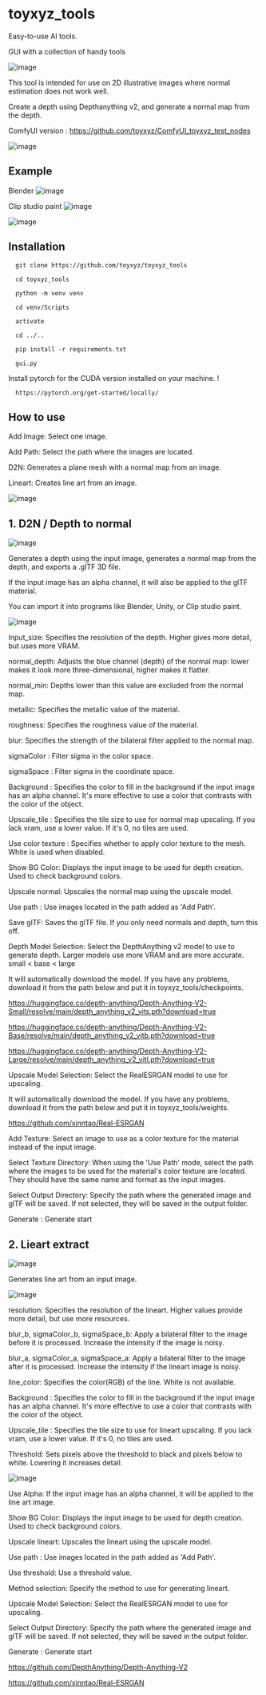 # toyxyz_tools
Easy-to-use AI tools. 

GUI with a collection of handy tools

![image](https://github.com/user-attachments/assets/067aba55-1ab1-4772-b909-9055cb2d7bb1)

This tool is intended for use on 2D illustrative images where normal estimation does not work well. 

Create a depth using Depthanything v2, and generate a normal map from the depth. 

ComfyUI version : https://github.com/toyxyz/ComfyUI_toyxyz_test_nodes

![image](https://github.com/user-attachments/assets/1b7f2ae4-f32a-4c06-882b-99c16bde8ccc)

## Example

Blender
![image](https://github.com/user-attachments/assets/d1e62c7f-408c-46ae-ae2f-3b6b22c7660f)

Clip studio paint
![image](https://github.com/user-attachments/assets/f1f92da0-f18f-43a4-b45c-643437c88684)

![image](https://github.com/user-attachments/assets/bdd04a01-1d7d-4499-968f-0c952d71fb55)


## Installation

```
  git clone https://github.com/toyxyz/toyxyz_tools

  cd toyxyz_tools

  python -m venv venv

  cd venv/Scripts

  activate

  cd ../..

  pip install -r requirements.txt

  gui.py
```

  Install pytorch for the CUDA version installed on your machine. !
```
  https://pytorch.org/get-started/locally/
```
## How to use
  
  Add Image: Select one image. 

  Add Path: Select the path where the images are located. 

  D2N: Generates a plane mesh with a normal map from an image.  

  Lineart: Creates line art from an image. 

![image](https://github.com/user-attachments/assets/63bf5813-5911-44f3-951e-2640ba46371e)


## 1. D2N / Depth to normal 

  ![image](https://github.com/user-attachments/assets/7c8d95bd-28df-4e88-aa8a-484e20c760bf)
  
  Generates a depth using the input image, generates a normal map from the depth, and exports a .gITF 3D file. 

  If the input image has an alpha channel, it will also be applied to the glTF material. 

  You can import it into programs like Blender, Unity, or Clip studio paint. 

  ![image](https://github.com/user-attachments/assets/c09153ee-f805-4a68-a6bb-e6f165f6ef3d)

  Input_size: Specifies the resolution of the depth. Higher gives more detail, but uses more VRAM. 

  normal_depth: Adjusts the blue channel (depth) of the normal map: lower makes it look more three-dimensional, higher makes it flatter. 

  normal_min: Depths lower than this value are excluded from the normal map. 

  metallic: Specifies the metallic value of the material. 

  roughness: Specifies the roughness value of the material. 

  blur: Specifies the strength of the bilateral filter applied to the normal map. 

  sigmaColor :	Filter sigma in the color space.

  sigmaSpace :	Filter sigma in the coordinate space.

  Background : Specifies the color to fill in the background if the input image has an alpha channel. It's more effective to use a color that contrasts with the color of the object.  

  Upscale_tile : Specifies the tile size to use for normal map upscaling. If you lack vram, use a lower value. If it's 0, no tiles are used.

  Use color texture : Specifies whether to apply color texture to the mesh. White is used when disabled.

  Show BG Color: Displays the input image to be used for depth creation. Used to check background colors.

  Upscale normal: Upscales the normal map using the upscale model.

  Use path : Use images located in the path added as 'Add Path'.

  Save glTF: Saves the glTF file. If you only need normals and depth, turn this off. 

  Depth Model Selection: Select the DepthAnything v2 model to use to generate depth. Larger models use more VRAM and are more accurate. small < base < large

  It will automatically download the model. If you have any problems, download it from the path below and put it in toyxyz_tools/checkpoints. 

  https://huggingface.co/depth-anything/Depth-Anything-V2-Small/resolve/main/depth_anything_v2_vits.pth?download=true
  
  https://huggingface.co/depth-anything/Depth-Anything-V2-Base/resolve/main/depth_anything_v2_vitb.pth?download=true
  
  https://huggingface.co/depth-anything/Depth-Anything-V2-Large/resolve/main/depth_anything_v2_vitl.pth?download=true

  Upscale Model Selection: Select the RealESRGAN model to use for upscaling. 

  It will automatically download the model. If you have any problems, download it from the path below and put it in toyxyz_tools/weights. 

  https://github.com/xinntao/Real-ESRGAN

  Add Texture: Select an image to use as a color texture for the material instead of the input image. 

  Select Texture Directory: When using the 'Use Path' mode, select the path where the images to be used for the material's color texture are located. They should have the same name and format as the input images. 

  Select Output Directory: Specify the path where the generated image and glTF will be saved. If not selected, they will be saved in the output folder. 

  Generate : Generate start


## 2. Lieart extract

 ![image](https://github.com/user-attachments/assets/e9f199f1-a78c-431a-8fcf-ede51aed97d7)

  Generates line art from an input image. 

  ![image](https://github.com/user-attachments/assets/bd7818a2-72e9-4b34-8fe0-c0b4cb06a5ac)

  resolution: Specifies the resolution of the lineart. Higher values provide more detail, but use more resources. 

  blur_b, sigmaColor_b, sigmaSpace_b: Apply a bilateral filter to the image before it is processed. Increase the intensity if the image is noisy. 

  blur_a, sigmaColor_a, sigmaSpace_a: Apply a bilateral filter to the image after it is processed. Increase the intensity if the lineart image is noisy. 

  line_color: Specifies the color(RGB) of the line. White is not available. 

  Background : Specifies the color to fill in the background if the input image has an alpha channel. It's more effective to use a color that contrasts with the color of the object.  

  Upscale_tile : Specifies the tile size to use for lineart upscaling. If you lack vram, use a lower value. If it's 0, no tiles are used.

  Threshold: Sets pixels above the threshold to black and pixels below to white. Lowering it increases detail. 

  ![image](https://github.com/user-attachments/assets/1d032de5-4d4d-498d-a397-45907044ec05)


  Use Alpha: If the input image has an alpha channel, it will be applied to the line art image. 

  Show BG Color: Displays the input image to be used for depth creation. Used to check background colors.

  Upscale lineart: Upscales the lineart using the upscale model.

  Use path : Use images located in the path added as 'Add Path'.

  Use threshold: Use a threshold value. 

  Method selection: Specify the method to use for generating lineart. 

  Upscale Model Selection: Select the RealESRGAN model to use for upscaling. 

  Select Output Directory: Specify the path where the generated image and glTF will be saved. If not selected, they will be saved in the output folder. 

  Generate : Generate start


https://github.com/DepthAnything/Depth-Anything-V2

https://github.com/xinntao/Real-ESRGAN

